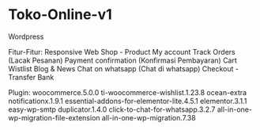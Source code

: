 # Toko-Online-v1

Wordpress

Fitur-Fitur:
Responsive Web
Shop - Product
My account
Track Orders (Lacak Pesanan)
Payment confirmation (Konfirmasi Pembayaran)
Cart
Wistlist
Blog & News
Chat on whatsapp (Chat di whatsapp)
Checkout - Transfer Bank


Plugin:
woocommerce.5.0.0
ti-woocommerce-wishlist.1.23.8
ocean-extra
notificationx.1.9.1
essential-addons-for-elementor-lite.4.5.1
elementor.3.1.1
easy-wp-smtp
duplicator.1.4.0
click-to-chat-for-whatsapp.3.2.7
all-in-one-wp-migration-file-extension
all-in-one-wp-migration.7.38
